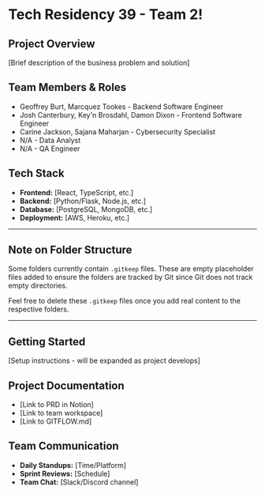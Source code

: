 # Tech Residency 39 - Team 2!

## Project Overview
[Brief description of the business problem and solution]

## Team Members & Roles
- Geoffrey Burt, Marcquez Tookes - Backend Software Engineer
- Josh Canterbury, Key'n Brosdahl, Damon Dixon - Frontend Software Engineer
- Carine Jackson, Sajana Maharjan - Cybersecurity Specialist
- N/A - Data Analyst
- N/A - QA Engineer

## Tech Stack
- **Frontend:** [React, TypeScript, etc.]
- **Backend:** [Python/Flask, Node.js, etc.]
- **Database:** [PostgreSQL, MongoDB, etc.]
- **Deployment:** [AWS, Heroku, etc.]

***

## Note on Folder Structure

Some folders currently contain `.gitkeep` files. These are empty placeholder files added to ensure the folders are tracked by Git since Git does not track empty directories.

Feel free to delete these `.gitkeep` files once you add real content to the respective folders.

***

## Getting Started
[Setup instructions - will be expanded as project develops]

## Project Documentation
- [Link to PRD in Notion]
- [Link to team workspace]
- [Link to GITFLOW.md]

## Team Communication
- **Daily Standups:** [Time/Platform]
- **Sprint Reviews:** [Schedule]
- **Team Chat:** [Slack/Discord channel]
